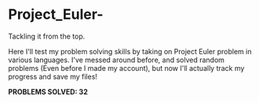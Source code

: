 # Project_Euler-
Tackling it from the top. 

Here I'll test my problem solving skills by taking on Project Euler problem in various languages. 
I've messed around before, and solved random problems (Even before I made my account), but now I'll actually track my progress and save my files!

**PROBLEMS SOLVED: 32**
